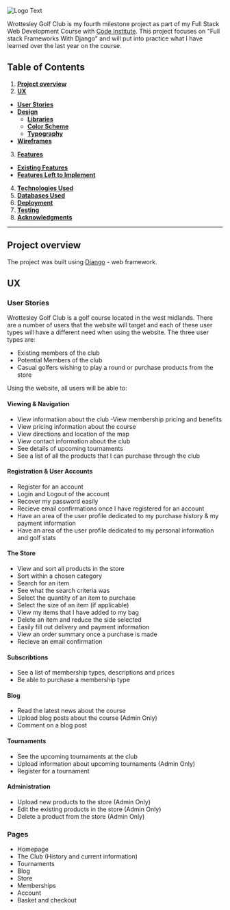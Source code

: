 ![Logo Text](https://user-images.githubusercontent.com/64138643/108905833-17788880-7618-11eb-85e6-b6c7e066fe7c.PNG)

Wrottesley Golf Club is my fourth milestone project as part of my Full Stack Web Development Course with [Code Institute](https://codeinstitute.net/). This project focuses on "Full stack Frameworks With Django" and will put into practice what I have learned over the last year on the course.

## Table of Contents
1. [**Project overview**](#project-overview)
2. [**UX**](#ux)
  - [**User Stories**](#user-stories)
  - [**Design**](#design)
    - [**Libraries**](#third-party-libraries)
    - [**Color Scheme**](#color-scheme)
    - [**Typography**](#typography)
  - [**Wireframes**](#wireframes)
3. [**Features**](#features)
  - [**Existing Features**](#existing-features)
  - [**Features Left to Implement**](#features-left-to-implemement)
4. [**Technologies Used**](#technologies-used)
5. [**Databases Used**](#databases-used)
6. [**Deployment**](#Deployment)
7. [**Testing**](#Testing)
8. [**Acknowledgments**](#Acknowledgments)
---

## Project overview
The project was built using [Django](https://www.djangoproject.com/) - web framework.
 
 
## UX

### User Stories
Wrottesley Golf Club is a golf course located in the west midlands. There are a number of users that the website will target and each of these user types will have a different need when using the website. The three user types are:
- Existing members of the club
- Potential Members of the club
- Casual golfers wishing to play a round or purchase products from the store

Using the website, all users will be able to:

#### Viewing & Navigation
- View informatiion about the club
 -View membership pricing and benefits
- View pricing information about the course
- View directions and location of the map
- View contact information about the club
- See details of upcoming tournaments
- See a list of all the products that I can purchase through the club

#### Registration & User Accounts
- Register for an account
- Login and Logout of the account
- Recover my password easily
- Recieve email confirmations once I have registered for an account
- Have an area of the user profile dedicated to my purchase history & my payment information
- Have an area of the user profile dedicated to my personal information and golf stats

#### The Store
- View and sort all products in the store
- Sort within a chosen category
- Search for an item
- See what the search criteria was
- Select the quantity of an item to purchase
- Select the size of an item (if applicable)
- View my items that I have added to my bag
- Delete an item and reduce the side selected
- Easily fill out delivery and payment information
- View an order summary once a purchase is made
- Recieve an email confirmation

#### Subscribtions
- See a list of membership types, descriptions and prices
- Be able to purchase a membership type

#### Blog
- Read the latest news about the course
- Upload blog posts about the course (Admin Only)
- Comment on a blog post

#### Tournaments
- See the upcoming tournaments at the club
- Upload information about upcoming tournaments (Admin Only)
- Register for a tournament

#### Administration
- Upload new products to the store (Admin Only)
- Edit the existing products in the store (Admin Only)
- Delete a product from the store (Admin Only)
 
### Pages

- Homepage
- The Club (History and current information)
- Tournaments
- Blog
- Store
- Memberships
- Account
- Basket and checkout
